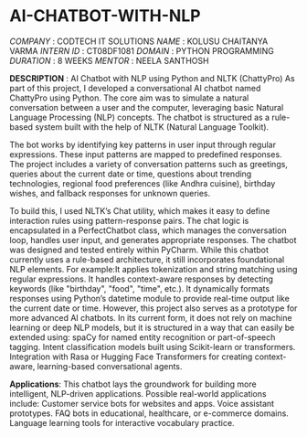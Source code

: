 # AI-CHATBOT-WITH-NLP
*COMPANY* : CODTECH IT SOLUTIONS
*NAME* : KOLUSU CHAITANYA VARMA
*INTERN ID* : CT08DF1081
*DOMAIN* : PYTHON PROGRAMMING
*DURATION* : 8 WEEKS
*MENTOR* : NEELA SANTHOSH

**DESCRIPTION** :
AI Chatbot with NLP using Python and NLTK (ChattyPro)
As part of this project, I developed a conversational AI chatbot named ChattyPro using Python. The core aim was to simulate a natural conversation between a user and the computer, leveraging basic Natural Language Processing (NLP) concepts. The chatbot is structured as a rule-based system built with the help of NLTK (Natural Language Toolkit).

The bot works by identifying key patterns in user input through regular expressions. These input patterns are mapped to predefined responses. The project includes a variety of conversation patterns such as greetings, queries about the current date or time, questions about trending technologies, regional food preferences (like Andhra cuisine), birthday wishes, and fallback responses for unknown queries.

To build this, I used NLTK’s Chat utility, which makes it easy to define interaction rules using pattern-response pairs. The chat logic is encapsulated in a PerfectChatbot class, which manages the conversation loop, handles user input, and generates appropriate responses. The chatbot was designed and tested entirely within PyCharm.
While this chatbot currently uses a rule-based architecture, it still incorporates foundational NLP elements. 
For example:It applies tokenization and string matching using regular expressions.
It handles context-aware responses by detecting keywords (like "birthday", "food", "time", etc.).
It dynamically formats responses using Python’s datetime module to provide real-time output like the current date or time.
However, this project also serves as a prototype for more advanced AI chatbots. In its current form, it does not rely on machine learning or deep NLP models, but it is structured in a way that can easily be extended using:
spaCy for named entity recognition or part-of-speech tagging.
Intent classification models built using Scikit-learn or transformers.
Integration with Rasa or Hugging Face Transformers for creating context-aware, learning-based conversational agents.

**Applications**:
This chatbot lays the groundwork for building more intelligent, NLP-driven applications. Possible real-world applications include:
Customer service bots for websites and apps.
Voice assistant prototypes.
FAQ bots in educational, healthcare, or e-commerce domains.
Language learning tools for interactive vocabulary practice.
